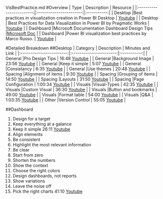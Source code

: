 VisBestPractice.md
#Overview
| Type | Description | Resource |
|:------------------------:|:-----------------------:|:-----------:|
| Desktop |Best practices in visualization creation in Power BI Desktop  | [Youtube](https://www.youtube.com/watch?v=2QMhm_5HVyo&t=414s) | 
| Desktop | Best Practices for Data Visualization in Power BI by Pragmatic Works | [Youtube](https://www.youtube.com/watch?v=WKWP_-6YmFE&feature=emb_logo) |
| Dashboard |Microsoft Documentation Dashboard Design Tips |[Microsoft Doc](https://docs.microsoft.com/en-us/power-bi/create-reports/service-dashboards-design-tips) | 
| Dashboard |Power BI visualization best practices by Marco Russo. | [Youtube](https://www.youtube.com/watch?v=-tdkUYrzrio) | 

#Detailed Breakdown
##Desktop
| Category | Description | Minutes and Link |
|:------------------------:|:-----------------------:|:-----------:|
| General |Pro Design Tips  | 16:48  [Youtube](https://www.youtube.com/watch?v=WKWP_-6YmFE&feature=emb_logo) | 
| General |Background Image  | 23:56 [Youtube](https://www.youtube.com/watch?v=WKWP_-6YmFE&feature=emb_logo) | 
| General |Keep it simple  | 5:07 [Youtube](https://www.youtube.com/watch?v=2QMhm_5HVyo&t=414s) | 
| General |Consistancy  | 6:35 [Youtube](https://www.youtube.com/watch?v=2QMhm_5HVyo&t=414s) | 
| General |Use themes  | 20:48 [Youtube](https://www.youtube.com/watch?v=2QMhm_5HVyo&t=414s) | 
| Spacing |Alignment of items  | 9:30 [Youtube](https://www.youtube.com/watch?v=2QMhm_5HVyo&t=414s) | 
| Spacing |Grouping of items   | 14:50 [Youtube](https://www.youtube.com/watch?v=2QMhm_5HVyo&t=414s) | 
| Spacing |Layouts  | 31:50 [Youtube](https://www.youtube.com/watch?v=2QMhm_5HVyo&t=414s) | 
| Spacing |Page Configuration   | 1:00:34 [Youtube](https://www.youtube.com/watch?v=2QMhm_5HVyo&t=414s) | 
| Visuals |Visual-Types  | 42:35 [Youtube](https://www.youtube.com/watch?v=WKWP_-6YmFE&feature=emb_logo) | 
| Visuals |Custom Visual  | 36:30 [Youtube](https://www.youtube.com/watch?v=2QMhm_5HVyo&t=414s) | 
| Visuals |Button and bookmarks  | 49:00 [Youtube](https://www.youtube.com/watch?v=2QMhm_5HVyo&t=414s) | 
| Visuals |Format table  | 54:00 [Youtube](https://www.youtube.com/watch?v=2QMhm_5HVyo&t=414s) | 
| Visuals |Q&A  | 1:03:35 [Youtube](https://www.youtube.com/watch?v=2QMhm_5HVyo&t=414s) | 
| Other |Version Control  | 55:05 [Youtube](https://www.youtube.com/watch?v=2QMhm_5HVyo&t=414s) | 


##Dashboard
1. Design for a target
2. Keep everything at a galance
3. Keep it simple 26:11  [Youtube](https://www.youtube.com/watch?v=-tdkUYrzrio)
4. Align elements
5. Be consistent
6. Highlight the most relevant information
7. Be clear
8. Start from zero
9. Shorten the numbers
10. Show the context
11. Choose the right colors
12. Design dashboards, not reports
13. Show variations
14. Leave the noise off
15. Pick the right charts 41:10 [Youtube](https://www.youtube.com/watch?v=-tdkUYrzrio)
